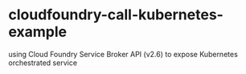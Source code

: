 # cloudfoundry-call-kubernetes-example
using Cloud Foundry Service Broker API (v2.6) to expose Kubernetes orchestrated service
